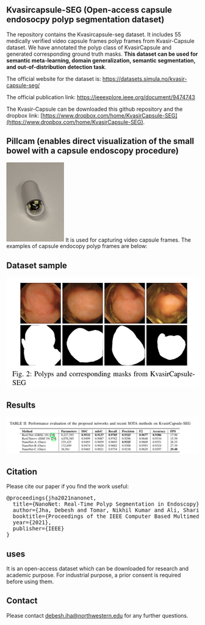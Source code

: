 ## Kvasircapsule-SEG (Open-access capsule endosocpy polyp segmentation dataset)

The repository contains the Kvasircapsule-seg dataset. It includes 55 medically verified video capsule frames polyp frames from Kvasir-Capsule dataset. We have annotated the polyp class of KvasirCapsule and generated corresponding ground truth masks. **__This dataset can be used for semantic meta-learning, domain generalization, semantic segmentation, and out-of-distribution detection task__**.

The official website for the dataset is:
https://datasets.simula.no/kvasir-capsule-seg/

The official publication link:
https://ieeexplore.ieee.org/document/9474743

The Kvasir-Capsule can be downloaded this github repository and the dropbox link: [https://www.dropbox.com/home/KvasirCapsule-SEG](https://www.dropbox.com/home/KvasirCapsule-SEG). 
 

## Pillcam (enables direct visualization of the small bowel with a capsule endoscopy procedure)
<img src="img/pill_cam.JPG" width=30% height=20%>
It is used for capturing video capsule frames. The examples of capsule endocopy polyp frames are below:

## Dataset sample
<img src="img/data.png">

## Results
<img src="img/quantitative.png">

## Citation
Please cite our paper if you find the work useful: 
<pre>
@proceedings{jha2021nanonet,
  title={NanoNet: Real-Time Polyp Segmentation in Endoscopy},
  author={Jha, Debesh and Tomar, Nikhil Kumar and Ali, Sharib and Riegler, Michael A and Johansen, H{\aa}vard D and Johansen, Dag and Halvorsen, P{\aa}l},
  booktitle={Proceedings of the IEEE Computer Based Multimedia System},
  year={2021},
  publisher={IEEE}
}
</pre>

## uses 
It is an open-access dataset which can be downloaded for research and academic purpose. For industrial purpose, a prior consent is required before using them. 

## Contact
Please contact debesh.jha@northwestern.edu for any further questions.

